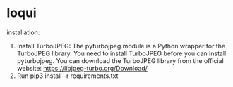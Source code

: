 # loqui
installation:
1. Install TurboJPEG: The pyturbojpeg module is a Python wrapper for the TurboJPEG library. You need to install TurboJPEG before you can install pyturbojpeg. You can download the TurboJPEG library from the official website: https://libjpeg-turbo.org/Download/
2. Run pip3 install -r requirements.txt
